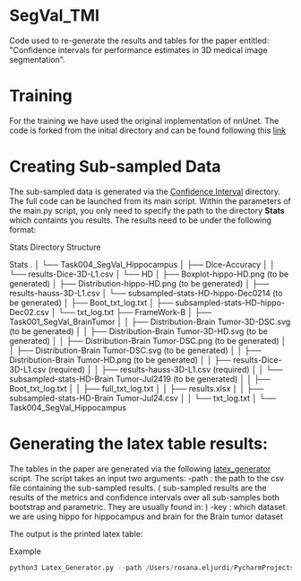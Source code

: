 # SegVal_TMI
Code used to re-generate the results and tables for the paper entitled: "Confidence intervals for performance estimates in 3D medical image segmentation". 





# Training

For the training we have used the original implementation of nnUnet. The code is forked from the initial directory and can be found following this [link](https://github.com/rosanajurdi/nnUNet_SegVal)

# Creating Sub-sampled Data

The sub-sampled data is generated via the [Confidence Interval]() directory. The full code can be launched from its main script. Within the parameters of the main.py script, you only need to specify the path to the directory **Stats** which containts you results. The results need to be under the following format: 

Stats Directory Structure

Stats
.
│ └── Task004_SegVal_Hippocampus
│ ├── Dice-Accuracy
│ │ └── results-Dice-3D-L1.csv
│ └── HD
│ ├── Boxplot-hippo-HD.png (to be generated)
│ ├── Distribution-hippo-HD.png  (to be generated)
│ ├── results-hauss-3D-L1.csv
│ └── subsampled-stats-HD-hippo-Dec0214  (to be generated)
│ ├── Boot_txt_log.txt
│ ├── subsampled-stats-HD-hippo-Dec02.csv
│ └── txt_log.txt
├── FrameWork-B
│ ├── Task001_SegVal_BrainTumor
│ │ ├── Distribution-Brain Tumor-3D-DSC.svg  (to be generated)
│ │ ├── Distribution-Brain Tumor-3D-HD.svg  (to be generated)
│ │ ├── Distribution-Brain Tumor-DSC.png  (to be generated)
│ │ ├── Distribution-Brain Tumor-DSC.svg  (to be generated)
│ │ ├── Distribution-Brain Tumor-HD.png (to be generated)
│ │ ├── results-Dice-3D-L1.csv  (required)
│ │ ├── results-hauss-3D-L1.csv  (required)
│ │ └── subsampled-stats-HD-Brain Tumor-Jul2419  (to be generated)
│ │ ├── Boot_txt_log.txt
│ │ ├── full_txt_log.txt
│ │ ├── results.xlsx
│ │ ├── subsampled-stats-HD-Brain Tumor-Jul24.csv
│ │ └── txt_log.txt
│ └── Task004_SegVal_Hippocampus

# Generating the latex table results: 

The tables in the paper are generated via the following [latex_generator]() script. The script takes an input two arguments: 
-path : the path to the csv file containing the sub-sampled results. ( sub-sampled results are the results of the metrics and confidence intervals over all sub-samples both bootstrap and parametric. They are usually found in: )
-key : which dataset we are using hippo for hippocampus and brain for the Brain tumor dataset 

The output is the printed latex table: 

Example

```python
python3 Latex_Generator.py --path /Users/rosana.eljurdi/PycharmProjects/SegVal_Project/Stats/FrameWork-B/Task004_SegVal_Hippocampus/subsampled-stats-DSC-Hippocampus-Jan1118/subsampled-stats-DSC-Hippocampus-Jan11.csv --key  hippo


